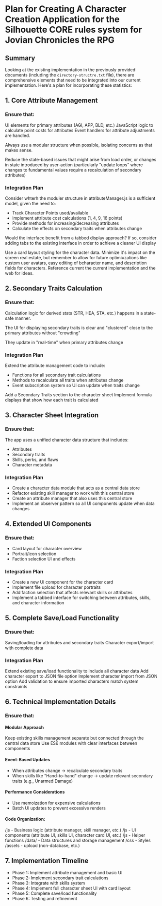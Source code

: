 # Plan for Creating A Character Creation Application for the Silhouette CORE rules system for Jovian Chronicles the RPG

## Summary

Looking at the existing implementation in the previously provided documents (including the `directory-structre.txt` file), there are comprehensive elements that need to be integrated into our current implementation. Here's a plan for incorporating these statistics:

## 1. Core Attribute Management

### Ensure that:

UI elements for primary attributes (AGI, APP, BLD, etc.)
JavaScript logic to calculate point costs for attributes
Event handlers for attribute adjustments are handled.

Always use a modular structure when possible, isolating concerns as that makes sense.

Reduce the state-based issues that might arise from load order, or changes in state introduced by user-action (particularly "update loops" where changes to fundamental values require a recalculation of secondary attributes)

### Integration Plan

Consider whterh the moduler structure in attributeManager.js is a sufficient model, given the need to:

- Track Character Points used/available
- Implement attribute cost calculations (1, 4, 9, 16 points)
- Provide methods for increasing/decreasing attributes
- Calculate the effects on secondary traits when attributes change

Would the interface benefit from a tabbed display approach? If so, consider adding tabs to the existing interface in order to achieve a cleaner UI display

Use a card layout styling for the character data. Minimize it's impact on the screen real estate, but remember to allow for future optimiuzations like custom user avatars, easy editing of bcharacter name, and description fields for characters. Reference current the current implementation and the web for ideas.

## 2. Secondary Traits Calculation

### Ensure that:

Calculation logic for derived stats (STR, HEA, STA, etc.) happens in a state-safe manner.

The UI for displaying secondary traits is clear and "clustered" close to the primary attributes without "crowding"

They update in "real-time" when primary attributes change

### Integration Plan

Extend the attribute management code to include:

- Functions for all secondary trait calculations
- Methods to recalculate all traits when attributes change
- Event subscription system so UI can update when traits change

Add a Secondary Traits section to the character sheet
Implement formula displays that show how each trait is calculated

## 3. Character Sheet Integration

### Ensure that:

The app uses a unified character data structure that includes:

- Attributes
- Secondary traits
- Skills, perks, and flaws
- Character metadata

### Integration Plan

- Create a character data module that acts as a central data store
- Refactor existing skill manager to work with this central store
- Create an attribute manager that also uses this central store
- Implement an observer pattern so all UI components update when data changes

## 4. Extended UI Components

### Ensure that:

- Card layout for character overview
- Portrait/icon selection
- Faction selection UI and effects

### Integration Plan

- Create a new UI component for the character card
- Implement file upload for character portraits
- Add faction selection that affects relevant skills or attributes
- Implement a tabbed interface for switching between attributes, skills, and character information

## 5. Complete Save/Load Functionality

### Ensure that:

Saving/loading for attributes and secondary traits
Character export/import with complete data

### Integration Plan

Extend existing save/load functionality to include all character data
Add character export to JSON file option
Implement character import from JSON option
Add validation to ensure imported characters match system constraints

## 6. Technical Implementation Details

### Ensure that:

#### Modular Approach

Keep existing skills management separate but connected through the central data store
Use ES6 modules with clear interfaces between components

#### Event-Based Updates

- When attributes change -> recalculate secondary traits
- When skills like "Hand-to-hand" change -> update relevant secondary traits (e.g., Unarmed Damage)

#### Performance Considerations

- Use memoization for expensive calculations
- Batch UI updates to prevent excessive renders

#### Code Organization:

/js - Business logic (attribute manager, skill manager, etc.)
/js - UI components (attribute UI, skills UI, character card UI, etc.)
/js - Helper functions
/data/ - Data structures and storage management
/css - Styles
/assets - upload (non-database, etc.)

## 7. Implementation Timeline

- Phase 1: Implement attribute management and basic UI
- Phase 2: Implement secondary trait calculations
- Phase 3: Integrate with skills system
- Phase 4: Implement full character sheet UI with card layout
- Phase 5: Complete save/load functionality
- Phase 6: Testing and refinement